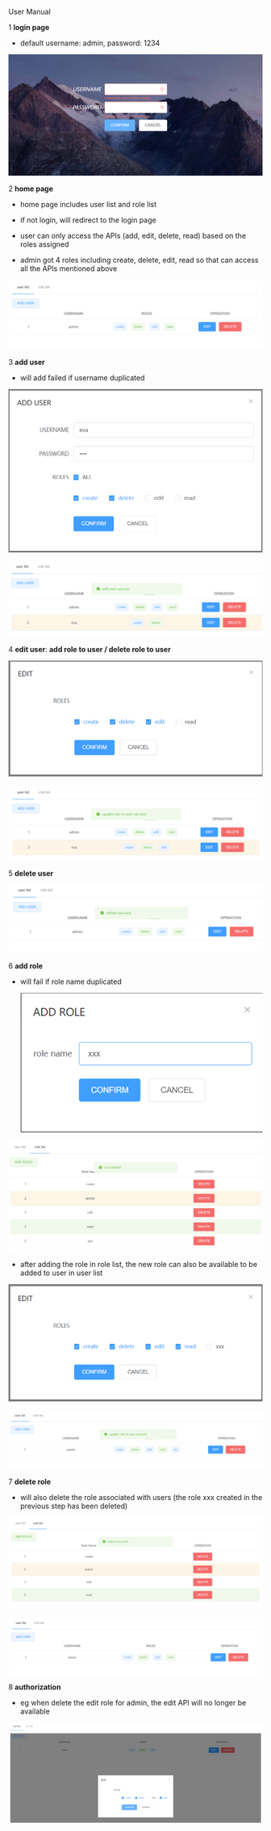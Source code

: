 User Manual

1 **login page** 

- default username: admin, password: 1234

![1663687944898](.\doc\image\1663687944898.png)



2 **home page** 

- home page includes user list and role list 

- if not login, will redirect to the login page
- user can only access the APIs (add, edit, delete, read) based on the roles assigned
- admin got 4 roles including create, delete, edit, read so that can access all the APIs mentioned above

![1663688452297](.\doc\image\1663688452297.png)

3 **add user** 

- will add failed if username duplicated 

![1663689466608](.\doc\image\1663689466608.png)

![1663689062796](.\doc\image\1663689062796.png)



4 **edit user**: **add role to user / delete role to user**  

   ![1663689941822](.\doc\image\1663689941822.png)

   ![1663690039490](.\doc\image\1663690039490.png)



5 **delete user** 

   ![1663690171110](.\doc\image\1663690171110.png)



6 **add role** 

   - will fail if role name duplicated 

     ![1663692288583](.\doc\image\1663692288583.png)

   ![1663692925260](.\doc\image\1663692925260.png)

   

   - after adding the role in role list,   the new role can also be available to be added to user in user list 

   ![1663693009166](.\doc\image\1663693009166.png)

   ![1663693345243](.\doc\image\1663693345243.png)



7 **delete role** 

   - will also delete the role associated with users (the role xxx created in the previous step has been deleted)

   ![1663693369237](.\doc\image\1663693369237.png)

   ![1663693397443](.\doc\image\1663693397443.png)

8 **authorization** 

   - eg when delete the edit role for admin, the edit API will no longer be available

   ![1663693588408](.\doc\image\1663693588408.png)

